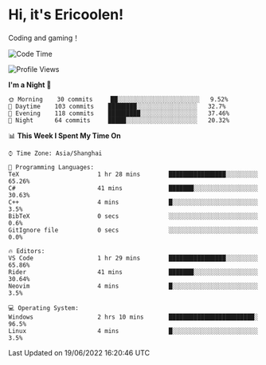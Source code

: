 # Hi, it's Ericoolen!
Coding and gaming！

<!--START_SECTION:waka-->
![Code Time](http://img.shields.io/badge/Code%20Time-318%20hrs%2051%20mins-blue)

![Profile Views](http://img.shields.io/badge/Profile%20Views-0-blue)

**I'm a Night 🦉** 

```text
🌞 Morning    30 commits     ██░░░░░░░░░░░░░░░░░░░░░░░   9.52% 
🌆 Daytime    103 commits    ████████░░░░░░░░░░░░░░░░░   32.7% 
🌃 Evening    118 commits    █████████░░░░░░░░░░░░░░░░   37.46% 
🌙 Night      64 commits     █████░░░░░░░░░░░░░░░░░░░░   20.32%

```


📊 **This Week I Spent My Time On** 

```text
⌚︎ Time Zone: Asia/Shanghai

💬 Programming Languages: 
TeX                      1 hr 28 mins        ████████████████░░░░░░░░░   65.26% 
C#                       41 mins             ███████░░░░░░░░░░░░░░░░░░   30.63% 
C++                      4 mins              █░░░░░░░░░░░░░░░░░░░░░░░░   3.5% 
BibTeX                   0 secs              ░░░░░░░░░░░░░░░░░░░░░░░░░   0.6% 
GitIgnore file           0 secs              ░░░░░░░░░░░░░░░░░░░░░░░░░   0.0%

🔥 Editors: 
VS Code                  1 hr 29 mins        ████████████████░░░░░░░░░   65.86% 
Rider                    41 mins             ███████░░░░░░░░░░░░░░░░░░   30.64% 
Neovim                   4 mins              █░░░░░░░░░░░░░░░░░░░░░░░░   3.5%

💻 Operating System: 
Windows                  2 hrs 10 mins       ████████████████████████░   96.5% 
Linux                    4 mins              █░░░░░░░░░░░░░░░░░░░░░░░░   3.5%

```


 Last Updated on 19/06/2022 16:20:46 UTC
<!--END_SECTION:waka-->


